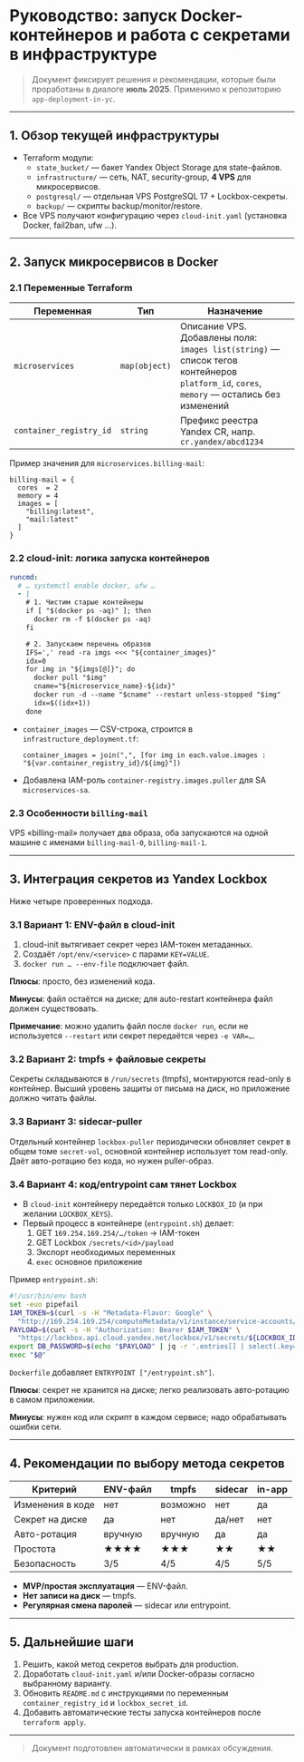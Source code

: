 # Руководство: запуск Docker-контейнеров и работа с секретами в инфраструктуре

> Документ фиксирует решения и рекомендации, которые были проработаны в диалоге **июль 2025**. Применимо к репозиторию `app-deployment-in-yc`.

---

## 1. Обзор текущей инфраструктуры

- Terraform модули:
  - `state_bucket/` — бакет Yandex Object Storage для state-файлов.
  - `infrastructure/` — сеть, NAT, security-group, **4 VPS** для микросервисов.
  - `postgresql/` — отдельная VPS PostgreSQL 17 + Lockbox-секреты.
  - `backup/` — скрипты backup/monitor/restore.
- Все VPS получают конфигурацию через `cloud-init.yaml` (установка Docker, fail2ban, ufw …).

---

## 2. Запуск микросервисов в Docker

### 2.1 Переменные Terraform

| Переменная              | Тип           | Назначение                                                                                                                                       |
| ----------------------- | ------------- | ------------------------------------------------------------------------------------------------------------------------------------------------ |
| `microservices`         | `map(object)` | Описание VPS. Добавлены поля:<br> `images list(string)` — список тегов контейнеров<br> `platform_id`, `cores`, `memory` — остались без изменений |
| `container_registry_id` | `string`      | Префикс реестра Yandex CR, напр. `cr.yandex/abcd1234`                                                                                            |

Пример значения для `microservices.billing-mail`:

```hcl
billing-mail = {
  cores  = 2
  memory = 4
  images = [
    "billing:latest",
    "mail:latest"
  ]
}
```

### 2.2 cloud-init: логика запуска контейнеров

```yaml
runcmd:
  # … systemctl enable docker, ufw …
  - |
    # 1. Чистим старые контейнеры
    if [ "$(docker ps -aq)" ]; then
      docker rm -f $(docker ps -aq)
    fi

    # 2. Запускаем перечень образов
    IFS=',' read -ra imgs <<< "${container_images}"
    idx=0
    for img in "${imgs[@]}"; do
      docker pull "$img"
      cname="${microservice_name}-${idx}"
      docker run -d --name "$cname" --restart unless-stopped "$img"
      idx=$((idx+1))
    done
```

- `container_images` — CSV-строка, строится в `infrastructure_deployment.tf`:
  ```hcl
  container_images = join(",", [for img in each.value.images : "${var.container_registry_id}/${img}"])
  ```
- Добавлена IAM-роль `container-registry.images.puller` для SA `microservices-sa`.

### 2.3 Особенности `billing-mail`

VPS «billing-mail» получает два образа, оба запускаются на одной машине с именами `billing-mail-0`, `billing-mail-1`.

---

## 3. Интеграция секретов из Yandex Lockbox

Ниже четыре проверенных подхода.

### 3.1 Вариант 1: ENV-файл в cloud-init

1. cloud-init вытягивает секрет через IAM-токен метаданных.
2. Создаёт `/opt/env/<service>` с парами `KEY=VALUE`.
3. `docker run … --env-file` подключает файл.

**Плюсы**: просто, без изменений кода.

**Минусы**: файл остаётся на диске; для auto-restart контейнера файл должен существовать.

**Примечание**: можно удалить файл после `docker run`, если не используется `--restart` или секрет передаётся через `-e VAR=…`.

### 3.2 Вариант 2: tmpfs + файловые секреты

Секреты складываются в `/run/secrets` (tmpfs), монтируются read-only в контейнер. Высший уровень защиты от письма на диск, но приложение должно читать файлы.

### 3.3 Вариант 3: sidecar-puller

Отдельный контейнер `lockbox-puller` периодически обновляет секрет в общем томе `secret-vol`, основной контейнер использует том read-only. Даёт авто-ротацию без кода, но нужен puller-образ.

### 3.4 Вариант 4: код/entrypoint сам тянет Lockbox

- В `cloud-init` контейнеру передаётся только `LOCKBOX_ID` (и при желании `LOCKBOX_KEYS`).
- Первый процесс в контейнере (`entrypoint.sh`) делает:
  1. GET `169.254.169.254/…/token` → IAM-токен
  2. GET Lockbox `/secrets/<id>/payload`
  3. Экспорт необходимых переменных
  4. `exec` основное приложение

Пример `entrypoint.sh`:

```bash
#!/usr/bin/env bash
set -euo pipefail
IAM_TOKEN=$(curl -s -H "Metadata-Flavor: Google" \
  "http://169.254.169.254/computeMetadata/v1/instance/service-accounts/default/token" | jq -r .access_token)
PAYLOAD=$(curl -s -H "Authorization: Bearer $IAM_TOKEN" \
  "https://lockbox.api.cloud.yandex.net/lockbox/v1/secrets/${LOCKBOX_ID}/payload")
export DB_PASSWORD=$(echo "$PAYLOAD" | jq -r '.entries[] | select(.key=="postgres_password") | .textValue')
exec "$@"
```

`Dockerfile` добавляет `ENTRYPOINT ["/entrypoint.sh"]`.

**Плюсы**: секрет не хранится на диске; легко реализовать авто-ротацию в самом приложении.

**Минусы**: нужен код или скрипт в каждом сервисе; надо обрабатывать ошибки сети.

---

## 4. Рекомендации по выбору метода секретов

| Критерий         | ENV-файл | tmpfs    | sidecar | in-app |
| ---------------- | -------- | -------- | ------- | ------ |
| Изменения в коде | нет      | возможно | нет     | да     |
| Секрет на диске  | да       | нет      | да/нет  | нет    |
| Авто-ротация     | вручную  | вручную  | да      | да     |
| Простота         | ★★★★     | ★★★      | ★★      | ★★     |
| Безопасность     | 3/5      | 4/5      | 4/5     | 5/5    |

- **MVP/простая эксплуатация** — ENV-файл.
- **Нет записи на диск** — tmpfs.
- **Регулярная смена паролей** — sidecar или entrypoint.

---

## 5. Дальнейшие шаги

1. Решить, какой метод секретов выбрать для production.
2. Доработать `cloud-init.yaml` и/или Docker-образы согласно выбранному варианту.
3. Обновить `README.md` с инструкциями по переменным `container_registry_id` и `lockbox_secret_id`.
4. Добавить автоматические тесты запуска контейнеров после `terraform apply`.

---

> Документ подготовлен автоматически в рамках обсуждения.
